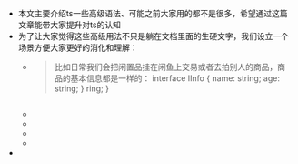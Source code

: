 - 本文主要介绍ts一些高级语法、可能之前大家用的都不是很多，希望通过这篇文章能带大家提升对ts的认知
- 为了让大家觉得这些高级用法不只是躺在文档里面的生硬文字，我们设立一个场景方便大家更好的消化和理解：
	- > 比如日常我们会把闲置品挂在闲鱼上交易或者去拍别人的商品，商品的基本信息都是一样的：
	  interface IInfo {
	    name: string;
	    age: string;
	  }
	  ring;
	  }
	  ```
	-
	-
	-
	-
-